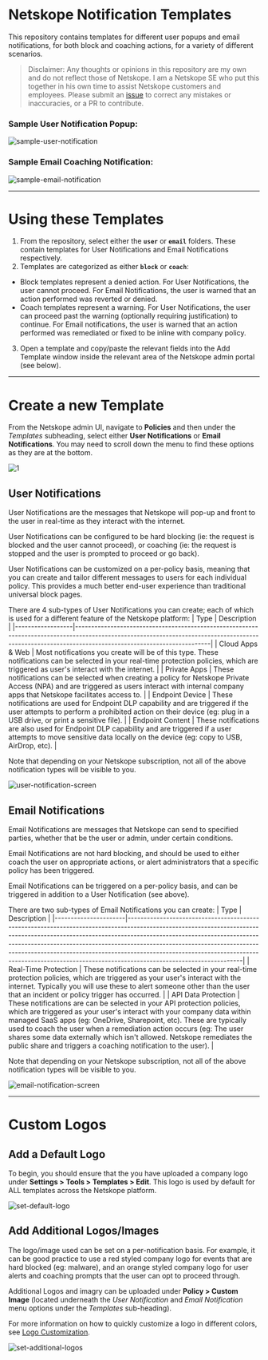 # Netskope Notification Templates
This repository contains templates for different user popups and email notifications, for both block and coaching actions, for a variety of different scenarios.

> Disclaimer: Any thoughts or opinions in this repository are my own and do not reflect those of Netskope. I am a Netskope SE who put this together in his own time to assist Netskope customers and employees. Please submit an [issue](https://github.com/nathancatania/ns-notification-templates/issues) to correct any mistakes or inaccuracies, or a PR to contribute.

### Sample User Notification Popup:
![sample-user-notification](https://i.imgur.com/fXCuNpB.png)


### Sample Email Coaching Notification:
![sample-email-notification](https://i.imgur.com/5PHIY3b.png)

---
# Using these Templates
1. From the repository, select either the **`user`** or **`email`** folders. These contain templates for User Notifications and Email Notifications respectively.
2. Templates are categorized as either **`block`** or **`coach`**:
  * Block templates represent a denied action. For User Notifications, the user cannot proceed. For Email Notifications, the user is warned that an action performed was reverted or denied.
  * Coach templates represent a warning. For User Notifications, the user can proceed past the warning (optionally requiring justification) to continue. For Email notifications, the user is warned that an action performed was remediated or fixed to be inline with company policy.
3. Open a template and copy/paste the relevant fields into the Add Template window inside the relevant area of the Netskope admin portal (see below).

---

# Create a new Template
From the Netskope admin UI, navigate to **Policies** and then under the _Templates_ subheading, select either **User Notifications** or **Email Notifications**. You may need to scroll down the menu to find these options as they are at the bottom.

![1](https://i.imgur.com/TYuqv8D.png)

## User Notifications
User Notifications are the messages that Netskope will pop-up and front to the user in real-time as they interact with the internet.

User Notifications can be configured to be hard blocking (ie: the request is blocked and the user cannot proceed), or coaching (ie: the request is stopped and the user is prompted to proceed or go back).

User Notifications can be customized on a per-policy basis, meaning that you can create and tailor different messages to users for each individual policy. This provides a much better end-user experience than traditional universal block pages.

There are 4 sub-types of User Notifications you can create; each of which is used for a different feature of the Netskope platform:
| Type             | Description                                                                                                                                                                                          |
|------------------|------------------------------------------------------------------------------------------------------------------------------------------------------------------------------------------------------|
| Cloud Apps & Web | Most notifications you create will be of this type. These notifications can be selected in your real-time protection policies, which are triggered as user's interact with the internet.             |
| Private Apps     | These notifications can be selected when creating a policy for Netskope Private Access (NPA) and are triggered as users interact with internal company apps that Netskope facilitates access to.     |
| Endpoint Device  | These notifications are used for Endpoint DLP capability and are triggered if the user attempts to perform a prohibited action on their device (eg: plug in a USB drive, or print a sensitive file). |
| Endpoint Content | These notifications are also used for Endpoint DLP capability and are triggered if a user attempts to move sensitive data locally on the device (eg: copy to USB, AirDrop, etc).                     |

Note that depending on your Netskope subscription, not all of the above notification types will be visible to you.

![user-notification-screen](https://i.imgur.com/NIAgc55.png)

## Email Notifications
Email Notifications are messages that Netskope can send to specified parties, whether that be the user or admin, under certain conditions.

Email Notifications are not hard blocking, and should be used to either coach the user on appropriate actions, or alert administrators that a specific policy has been triggered.

Email Notifications can be triggered on a per-policy basis, and can be triggered in addition to a User Notification (see above).

There are two sub-types of Email Notifications you can create:
| Type                 | Description                                                                                                                                                                                                                                                                                                                                                                                                                              |
|----------------------|------------------------------------------------------------------------------------------------------------------------------------------------------------------------------------------------------------------------------------------------------------------------------------------------------------------------------------------------------------------------------------------------------------------------------------------|
| Real-Time Protection | These notifications can be selected in your real-time protection policies, which are triggered as your user's interact with the internet. Typically you will use these to alert someone other than the user that an incident or policy trigger has occurred.                                                                                                                                                                             |
| API Data Protection  | These notifications are can be selected in your API protection policies, which are triggered as your user's interact with your company data within managed SaaS apps (eg: OneDrive, Sharepoint, etc). These are typically used to coach the user when a remediation action occurs (eg: The user shares some data externally which isn't allowed. Netskope remediates the public share and triggers a coaching notification to the user). |

Note that depending on your Netskope subscription, not all of the above notification types will be visible to you.

![email-notification-screen](https://i.imgur.com/YFaKfD8.png)

---
# Custom Logos
## Add a Default Logo
To begin, you should ensure that the you have uploaded a company logo under **Settings > Tools > Templates > Edit**. This logo is used by default for ALL templates across the Netskope platform.

![set-default-logo](https://i.imgur.com/PIcLM9L.png)

## Add Additional Logos/Images
The logo/image used can be set on a per-notification basis. For example, it can be good practice to use a red styled company logo for events that are hard blocked (eg: malware), and an orange styled company logo for user alerts and coaching prompts that the user can opt to proceed through.

Additional Logos and imagry can be uploaded under **Policy > Custom Image** (located underneath the _User Notification_ and _Email Notification_ menu options under the _Templates_ sub-heading).

For more information on how to quickly customize a logo in different colors, see [Logo Customization](https://github.com/nathancatania/ns-notification-templates/blob/402d66b7f079a7d8971a64833f82fb085bae3e60/Logo%20Customization.md).

![set-additional-logos](https://i.imgur.com/vEhGUtv.png)

